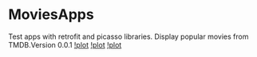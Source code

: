 # MoviesApps
Test apps with retrofit and picasso libraries. Display popular movies from TMDB.Version 0.0.1
[!plot](https://github.com/athiraIsam/MoviesApps/blob/main/UI/photo1634041820.jpeg)
[!plot](https://github.com/athiraIsam/MoviesApps/blob/main/UI/photo1634041827%20(1).jpeg)
[!plot](https://github.com/athiraIsam/MoviesApps/blob/main/UI/photo1634041820%20(1).jpeg)

